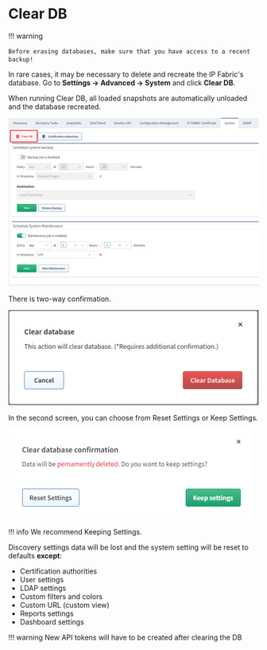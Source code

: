# Clear DB

!!! warning

    Before erasing databases, make sure that you have access to a recent backup!

In rare cases, it may be necessary to delete and recreate the IP
Fabric's database. Go to **Settings → Advanced → System** and click
**Clear DB**.

When running Clear DB, all loaded snapshots are automatically unloaded
and the database recreated.


![ClearDB](2828599305.png)

There is two-way confirmation.

![Confirmation](2829352961.png)

In the second screen, you can choose from Reset Settings or Keep Settings.

![Confirmation Settings](./confirmation-settings.png)

!!! info
    We recommend Keeping Settings.

Discovery settings data will be lost and the system setting will be
reset to defaults **except**:

- Certification authorities
- User settings
- LDAP settings
- Custom filters and colors
- Custom URL (custom view)
- Reports settings
- Dashboard settings

!!! warning
    New API tokens will have to be created after clearing the DB
